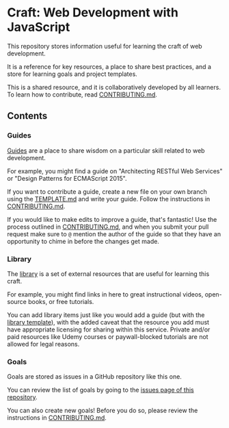 # Craft: Web Development with JavaScript

This repository stores information useful for learning the craft of web development.

It is a reference for key resources, a place to share best practices, and a store for learning goals and project templates.

This is a shared resource, and it is collaboratively developed by all learners. To learn how to contribute, read [CONTRIBUTING.md](CONTRIBUTING.md).

## Contents

### Guides

[Guides](./guides) are a place to share wisdom on a particular skill related to web development.

For example, you might find a guide on "Architecting RESTful Web Services" or "Design Patterns for ECMAScript 2015".

If you want to contribute a guide, create a new file on your own branch using the [TEMPLATE.md][guide-template] and write your guide. Follow the instructions in [CONTRIBUTING.md](CONTRIBUTING.md).

If you would like to make edits to improve a guide, that's fantastic! Use the process outlined in [CONTRIBUTING.md](CONTRIBUTING.md), and when you submit your pull request make sure to `@` mention the author of the guide so that they have an opportunity to chime in before the changes get made.

### Library

The [library](./library) is a set of external resources that are useful for learning this craft.

For example, you might find links in here to great instructional videos, open-source books, or free tutorials.

You can add library items just like you would add a guide (but with the [library template][library-template]), with the added caveat that the resource you add must have appropriate licensing for sharing within this service. Private and/or paid resources like Udemy courses or paywall-blocked tutorials are not allowed for legal reasons.

### Goals

Goals are stored as issues in a GitHub repository like this one.

You can review the list of goals by going to the [issues page of this repository][repo-issues].

You can also create new goals! Before you do so, please review the instructions in [CONTRIBUTING.md](CONTRIBUTING.md).

[guide-template]: ./guides/TEMPLATE.md
[library-template]: ./library/TEMPLATE.md
[repo-issues]: https://github.com/GuildCrafts/web-development-js/issues/
